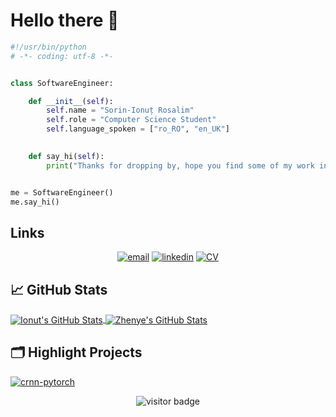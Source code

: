 # Hello there 👋



```python
#!/usr/bin/python
# -*- coding: utf-8 -*-


class SoftwareEngineer:

    def __init__(self):
        self.name = "Sorin-Ionuț Rosalim"
        self.role = "Computer Science Student"
        self.language_spoken = ["ro_RO", "en_UK"]
        

    def say_hi(self):
        print("Thanks for dropping by, hope you find some of my work interesting.")


me = SoftwareEngineer()
me.say_hi()
```
## Links

<p align="center">
  <a href="mailto:rosalim.sorinionut@gmail.com"><img src="https://img.icons8.com/color/96/000000/gmail.png" alt="email"/></a>
  <a href="https://www.linkedin.com/in/sorin-ionut-rosalim/"><img src="https://img.icons8.com/color/96/000000/linkedin.png" alt="linkedin"/></a>
  <a href=""><img src="https://img.icons8.com/color/96/000000/cv.png" alt="CV"/></a>
</p>

## &#x1f4c8; GitHub Stats

<a href="https://github.com/Sorin-Ionut-Rosalim/Sorin-Ionut-Rosalim/">
  <img align="center" src="https://github-readme-stats.vercel.app/api/top-langs/?username=sorin-ionut-rosalim&hide=c%2B%2B,c,matlab,assembly&title_color=6aa6f8&text_color=8a919a&icon_color=6aa6f8&bg_color=22272e" alt="Ionut's GitHub Stats" />
</a>

<a href="https://github.com/Sorin-Ionut-Rosalim/Sorin-Ionut-Rosalim/">
  <img align="center" src="https://github-readme-stats.vercel.app/api?username=sorin-ionut-rosalim&show_icons=true&line_height=27&count_private=true&title_color=6aa6f8&text_color=8a919a&icon_color=6aa6f8&bg_color=22272e" alt="Zhenye's GitHub Stats" />
</a>

## 🗂️ Highlight Projects

<!-- <a href="https://github.com/Sorin-Ionut-Rosalim/frontend-reactapp">
  <img align="center" src="https://github-readme-stats.vercel.app/api/pin/?username=sorin-ionut-rosalim&repo=frontend-reactapp&show_icons=true&line_height=27&title_color=6aa6f8&text_color=8a919a&icon_color=6aa6f8&bg_color=22272e" alt="DA-RNN" />
</a> -->

<a href="https://github.com/Sorin-Ionut-Rosalim/Django-Vue-Webshop">
  <img align="center" src="https://github-readme-stats.vercel.app/api/pin/?username=sorin-ionut-rosalim&repo=Django-Vue-Webshop&show_icons=true&line_height=27&title_color=6aa6f8&text_color=8a919a&icon_color=6aa6f8&bg_color=22272e" alt="crnn-pytorch" />
</a>

<p  align="center">
  <img src="https://visitor-badge.laobi.icu/badge?page_id=${Sorin-Ionut-Rosalim}.${Sorin-Ionut-Rosalim}" alt="visitor badge"/>
</p>
